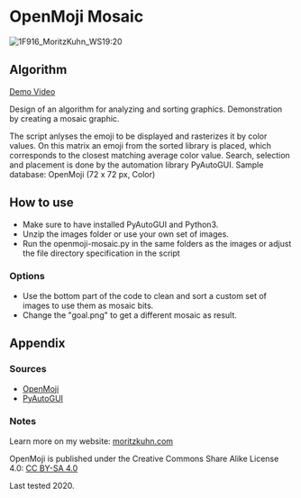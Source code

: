 # OpenMoji Mosaic

![1F916_MoritzKuhn_WS19:20](https://github.com/rgba1111/openmoji-mosaic/assets/103372269/24edd64f-d6fd-4425-be1a-d1334e5b99bc)

## Algorithm
[Demo Video](https://vimeo.com/452873113)

Design of an algorithm for analyzing and sorting graphics.
Demonstration by creating a mosaic graphic.

The script anlyses the emoji to be displayed and rasterizes it by color values. On this matrix an emoji from the sorted library is placed, which corresponds to the closest matching average color value. Search, selection and placement is done by the automation library PyAutoGUI.
Sample database: OpenMoji (72 x 72 px, Color)

## How to use
* Make sure to have installed PyAutoGUI and Python3.
* Unzip the images folder or use your own set of images.
* Run the openmoji-mosaic.py in the same folders as the images or adjust the file directory specification in the script
### Options
* Use the bottom part of the code to clean and sort a custom set of images to use them as mosaic bits.
* Change the "goal.png" to get a different mosaic as result.

## Appendix
### Sources
* [OpenMoji](https://openmoji.org/)
* [PyAutoGUI](https://pyautogui.readthedocs.io/en/latest/)

### Notes
Learn more on my website: [moritzkuhn.com](https://moritzkuhn.com/projects/OpenMoji-py)

OpenMoji is published under the Creative Commons Share Alike License 4.0: [CC BY-SA 4.0](https://creativecommons.org/licenses/by-sa/4.0/#)

Last tested 2020.
